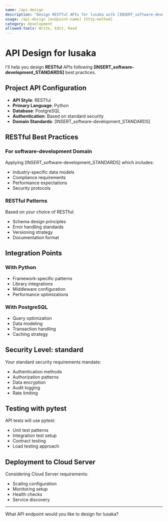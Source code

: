 ```yaml
---
name: /api-design
description: "Design RESTful APIs for lusaka with [INSERT_software-development_STANDARDS]"
usage: /api-design [endpoint-name] [http-method]
category: development
allowed-tools: Write, Edit, Read
---
```


# API Design for lusaka

I'll help you design **RESTful** APIs following **[INSERT_software-development_STANDARDS]** best practices.

## Project API Configuration
- **API Style**: RESTful
- **Primary Language**: Python
- **Database**: PostgreSQL
- **Authentication**: Based on standard security
- **Domain Standards**: [INSERT_software-development_STANDARDS]

## RESTful Best Practices

### For software-development Domain
Applying [INSERT_software-development_STANDARDS] which includes:
- Industry-specific data models
- Compliance requirements
- Performance expectations
- Security protocols

### RESTful Patterns
Based on your choice of RESTful:
- Schema design principles
- Error handling standards
- Versioning strategy
- Documentation format

## Integration Points

### With Python
- Framework-specific patterns
- Library integrations
- Middleware configuration
- Performance optimizations

### With PostgreSQL
- Query optimization
- Data modeling
- Transaction handling
- Caching strategy

## Security Level: standard

Your standard security requirements mandate:
- Authentication methods
- Authorization patterns
- Data encryption
- Audit logging
- Rate limiting

## Testing with pytest

API tests will use pytest:
- Unit test patterns
- Integration test setup
- Contract testing
- Load testing approach

## Deployment to Cloud Server

Considering Cloud Server requirements:
- Scaling configuration
- Monitoring setup
- Health checks
- Service discovery

---

What API endpoint would you like to design for lusaka?